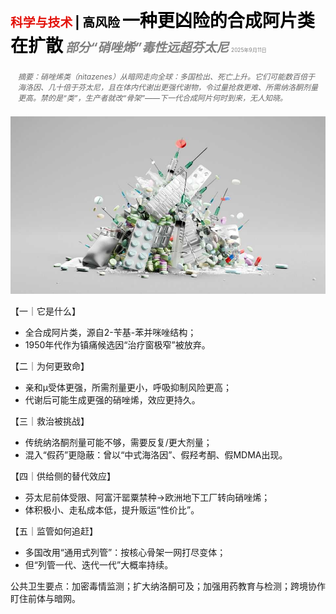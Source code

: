 <span style="color:#E3120B; font-size:14.9pt; font-weight:bold;">科学与技术</span> <span style="color:#000000; font-size:14.9pt; font-weight:bold;">| 高风险</span>
<span style="color:#000000; font-size:21.0pt; font-weight:bold;">一种更凶险的合成阿片类在扩散</span>
<span style="color:#808080; font-size:14.9pt; font-weight:bold; font-style:italic;">部分“硝唑烯”毒性远超芬太尼</span>
<span style="color:#808080; font-size:6.2pt;">2025年9月11日</span>

<div style="padding:8px 12px; color:#666; font-size:9.0pt; font-style:italic; margin:12px 0;">摘要：硝唑烯类（nitazenes）从暗网走向全球：多国检出、死亡上升。它们可能数百倍于海洛因、几十倍于芬太尼，且在体内代谢出更强代谢物，令过量抢救更难、所需纳洛酮剂量更高。禁的是“类”，生产者就改“骨架”——下一代合成阿片何时到来，无人知晓。</div>

![](../images/067_A_dangerous_new_class_of_synthetic_opioid_is_spreading/p0270_img01.jpeg)

【一｜它是什么】

- 全合成阿片类，源自2-苄基-苯并咪唑结构；
- 1950年代作为镇痛候选因“治疗窗极窄”被放弃。

【二｜为何更致命】

- 亲和μ受体更强，所需剂量更小，呼吸抑制风险更高；
- 代谢后可能生成更强的硝唑烯，效应更持久。

【三｜救治被挑战】

- 传统纳洛酮剂量可能不够，需要反复/更大剂量；
- 混入“假药”更隐蔽：曾以“中式海洛因”、假羟考酮、假MDMA出现。

【四｜供给侧的替代效应】

- 芬太尼前体受限、阿富汗罂粟禁种→欧洲地下工厂转向硝唑烯；
- 体积极小、走私成本低，提升贩运“性价比”。

【五｜监管如何追赶】

- 多国改用“通用式列管”：按核心骨架一网打尽变体；
- 但“列管一代、迭代一代”大概率持续。

公共卫生要点：加密毒情监测；扩大纳洛酮可及；加强用药教育与检测；跨境协作盯住前体与暗网。

